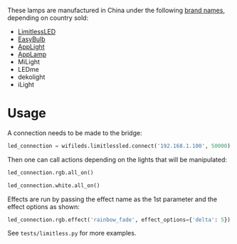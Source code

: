 These lamps are manufactured in China under the following [brand names](http://board.homeseer.com/showpost.php?p=1063584&postcount=1), depending on country sold:

* [LimitlessLED](http://www.limitlessled.com/)
* [EasyBulb](http://www.easybulb.com/)
* [AppLight](http://www.applight.nl/)
* [AppLamp](http://www.applamp.nl/)
* MiLight
* LEDme
* dekolight
* iLight

# Usage

A connection needs to be made to the bridge:

```.py
led_connection = wifileds.limitlessled.connect('192.168.1.100', 50000)
```

Then one can call actions depending on the lights that will be manipulated:

```.py
led_connection.rgb.all_on()

led_connection.white.all_on()
```

Effects are run by passing the effect name as the 1st parameter and the effect options as shown:

```.py
led_connection.rgb.effect('rainbow_fade', effect_options={'delta': 5})
```

See `tests/limitless.py` for more examples.
